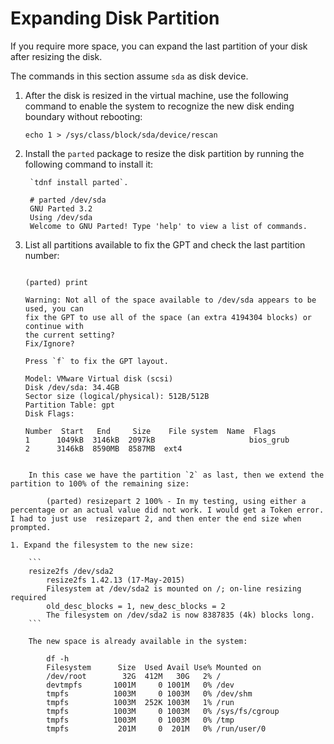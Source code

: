 # Expanding Disk Partition

If you require more space, you can expand the last partition of your disk after resizing the disk. 

The commands in this section assume `sda` as disk device.

1. After the disk is resized in the virtual machine, use the following command to enable the system to recognize the new disk ending boundary without rebooting:
    
    ```
    echo 1 > /sys/class/block/sda/device/rescan
    ```

1. Install the `parted` package to resize the disk partition by running the following command to install it:
      
   ```
    `tdnf install parted`.
   
   	# parted /dev/sda
   	GNU Parted 3.2
   	Using /dev/sda
   	Welcome to GNU Parted! Type 'help' to view a list of commands.
   ```

1. List all partitions available to fix the GPT and check the last partition number:

    ```
   
   (parted) print
   
   	Warning: Not all of the space available to /dev/sda appears to be used, you can
   	fix the GPT to use all of the space (an extra 4194304 blocks) or continue with
   	the current setting? 
   	Fix/Ignore?
   
   Press `f` to fix the GPT layout.
   
   	Model: VMware Virtual disk (scsi)
   	Disk /dev/sda: 34.4GB
   	Sector size (logical/physical): 512B/512B
   	Partition Table: gpt
   	Disk Flags: 
   
   	Number  Start   End     Size    File system  Name  Flags
   	1      1049kB  3146kB  2097kB                     bios_grub
   	2      3146kB  8590MB  8587MB  ext4
   
   ```
```

    In this case we have the partition `2` as last, then we extend the partition to 100% of the remaining size:
    
    	(parted) resizepart 2 100% - In my testing, using either a percentage or an actual value did not work. I would get a Token error. I had to just use  resizepart 2, and then enter the end size when prompted.

1. Expand the filesystem to the new size:
	
    ```
    resize2fs /dev/sda2
    	resize2fs 1.42.13 (17-May-2015)
    	Filesystem at /dev/sda2 is mounted on /; on-line resizing required
    	old_desc_blocks = 1, new_desc_blocks = 2
    	The filesystem on /dev/sda2 is now 8387835 (4k) blocks long.
    ```

    The new space is already available in the system:
    
    	df -h
    	Filesystem      Size  Used Avail Use% Mounted on
    	/dev/root        32G  412M   30G   2% /
    	devtmpfs       1001M     0 1001M   0% /dev
    	tmpfs          1003M     0 1003M   0% /dev/shm
    	tmpfs          1003M  252K 1003M   1% /run
    	tmpfs          1003M     0 1003M   0% /sys/fs/cgroup
    	tmpfs          1003M     0 1003M   0% /tmp
    	tmpfs           201M     0  201M   0% /run/user/0
